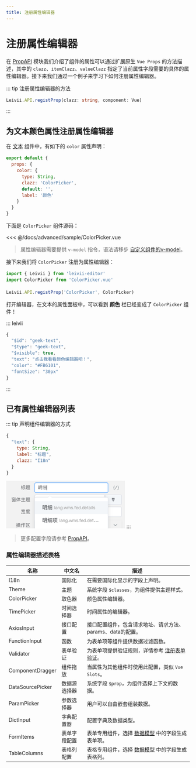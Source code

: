 ```yaml
---
title: 注册属性编辑器
---
```


# 注册属性编辑器

在 [PropAPI](./props) 模块我们介绍了组件的属性可以通过扩展原生 `Vue Props` 的方法描述，其中的 `clazz`、`itemClazz`、`valueClazz` 指定了当前属性字段需要的具体的属性编辑器。接下来我们通过一个例子来学习下如何注册属性编辑器。

::: tip 注册属性编辑器的方法
```ts
Leivii.API.registProp(clazz: string, component: Vue)
```
:::

## 为文本颜色属性注册属性编辑器

在 [文本](../components/basic/text) 组件中，有如下的 `color` 属性声明：

```js
export default {
  props: {
    color: {
      type: String,
      clazz: 'ColorPicker',
      default: '',
      label: '颜色'
    }
  }
}
```

下面是 `ColorPicker` 组件源码：

<<< @/docs/advanced/sample/ColorPicker.vue

> 属性编辑器需要提供 `v-model` 指令，语法请移步 [自定义组件的v-model](https://cn.vuejs.org/v2/guide/components-custom-events.html#自定义组件的-v-model)。

接下来我们将 `ColorPicker` 注册为属性编辑器：

```js
import { Leivii } from 'leivii-editor'
import ColorPicker from 'ColorPicker.vue'

Leivii.API.registProp('ColorPicker', ColorPicker)
```

打开编辑器，在文本的属性面板中，可以看到 **颜色** 栏已经变成了 `ColorPicker` 组件！

::: leivii
```js
{
  "$id": "geek-text",
  "$type": "geek-text",
  "$visible": true,
  "text": "点击我看看颜色编辑器吧！",
  "color": "#FB6101",
  "fontSize": "30px"
}
```
:::


## 已有属性编辑器列表

::: tip 声明组件编辑器的方式
```js {5}
{
  "text": {
    type: String,
    label: "标题",
    clazz: "I18n"
  }
}
```
![属性编辑器示例](../assets/img/prop-1.png)
:::

> 更多配置字段请参考 [PropAPI](../advanced/props)。

### 属性编辑器描述表格

| 名称 | 中文名 | 描述 |
| ---- | ---- | ---- |
| I18n | 国际化 | 在需要国际化显示的字段上声明。|
| Theme | 主题 | 系统字段 `$classes`，为组件提供主题样式。|
| ColorPicker| 取色器 | 颜色属性编辑器。|
| TimePicker | 时间选择器 | 时间属性的编辑器。|
| AxiosInput | 接口配置 | 接口配置组件，包含请求地址、请求方法、params、data的配置。|
| FunctionInput | 函数 | 为表单项等组件提供数据过滤函数。|
| Validator | 表单验证 | 为表单项提供验证规则，详情参考 [注册表单验证](./validator)。|
| ComponentDragger | 组件拖放 | 当属性为其他组件时使用此配置，类似 `Vue Slots`。|
| DataSourcePicker | 数据源选择器 | 系统字段 `$prop`，为组件选择上下文的数据。|
| ParamPicker | 参数选择器 | 用户可以自由嵌套组装数据。|
| DictInput | 字典配置器 | 配置字典及数据类型。|
| FormItems | 表单字段配置 | 表单专用组件，选择 [数据模型](../design/datasource) 中的字段生成表单项。|
| TableColumns | 表格列配置 | 表格专用组件，选择 [数据模型](../design/datasource) 中的字段生成表格列。|
